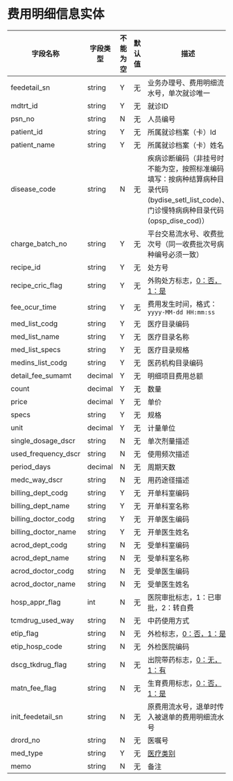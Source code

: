 # 费用明细信息实体

| 字段名称 | 字段类型 | 不能为空 | 默认值 | 描述 |
| -------- | -------- | -------- | ------ | ---- |
| feedetail_sn | string | Y | 无 | 业务办理号、费用明细流水号，单次就诊唯一 |
| mdtrt_id | string | Y | 无 | 就诊ID |
| psn_no | string | N | 无 | 人员编号 |
| patient_id | string | Y | 无 | 所属就诊档案（卡）Id |
| patient_name | string | Y | 无 | 所属就诊档案（卡）姓名 |
| disease_code | string | N | 无 | 疾病诊断编码（非挂号时不能为空，按照标准编码填写：按病种结算病种目录代码(bydise_setl_list_code)、门诊慢特病病种目录代码(opsp_dise_cod)） |
| charge_batch_no | string | Y | 无 | 平台交易流水号、收费批次号（同一收费批次号病种编号必须一致） |
| recipe_id | string | Y | 无 | 处方号 |
| recipe_cric_flag | string | Y | 无 | 外购处方标志，[0：否，1：是](enums?id=yesno) |
| fee_ocur_time | string | Y | 无 | 费用发生时间，格式：`yyyy-MM-dd HH:mm:ss` |
| med_list_codg | string | Y | 无 | 医疗目录编码 |
| med_list_name | string | Y | 无 | 医疗目录名称 |
| med_list_specs | string | Y | 无 | 医疗目录规格 |
| medins_list_codg | string | Y | 无 | 医药机构目录编码 |
| detail_fee_sumamt | decimal | Y | 无 | 明细项目费用总额 |
| count | decimal | Y | 无 | 数量 |
| price | decimal | Y| 无 | 单价 |
| specs | string | Y | 无 | 规格 |
| unit | decimal | Y | 无 | 计量单位 |
| single_dosage_dscr | string | N | 无 | 单次剂量描述 |
| used_frequency_dscr | string | N | 无 | 使用频次描述 |
| period_days | decimal | N | 无 | 周期天数 |
| medc_way_dscr | string | N | 无 | 用药途径描述 |
| billing_dept_codg | string | Y | 无 | 开单科室编码 |
| billing_dept_name | string | Y | 无 | 开单科室名称 |
| billing_doctor_codg | string | Y | 无 | 开单医生编码 |
| billing_doctor_name | string | Y | 无 | 开单医生姓名 |
| acrod_dept_codg | string | N | 无 | 受单科室编码 |
| acrod_dept_name | string | N | 无 | 受单科室名称 |
| acrod_doctor_codg | string | N | 无 | 受单医生编码 |
| acrod_doctor_name | string | N | 无 | 受单医生姓名 |
| hosp_appr_flag | int | N | 无 | 医院审批标志，1：已审批，2：转自费 |
| tcmdrug_used_way | string | N | 无 | 中药使用方式 |
| etip_flag | string | N | 无 | 外检标志，[0：否，1：是](enums?id=yesno) |
| etip_hosp_code | string | N | 无 | 外检医院编码 |
| dscg_tkdrug_flag | string | N | 无 | 出院带药标志，[0：无，1：有](enums?id=yesno)  |
| matn_fee_flag | string | N | 无 | 生育费用标志，[0：否，1：是](enums?id=yesno) |
| init_feedetail_sn | string | N | 无 | 原费用流水号，退单时传入被退单的费用明细流水号 |
| drord_no | string | N | 无 | 医嘱号 |
| med_type | string | Y | 无 | [医疗类别](enums?id=med_type) |
| memo | string | N | 无 | 备注 |
